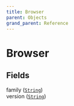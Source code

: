 ```yaml
---
title: Browser
parent: Objects
grand_parent: Reference
---
```


# Browser

## Fields

<div class="field-entry ">
  <span id="family" class="field-name anchored">family (<code><a href="/docs/reference/scalar/string">String</a></code>)</span>

  <div class="description-wrapper">

  </div>
</div>

<div class="field-entry ">
  <span id="version" class="field-name anchored">version (<code><a href="/docs/reference/scalar/string">String</a></code>)</span>

  <div class="description-wrapper">

  </div>
</div>

